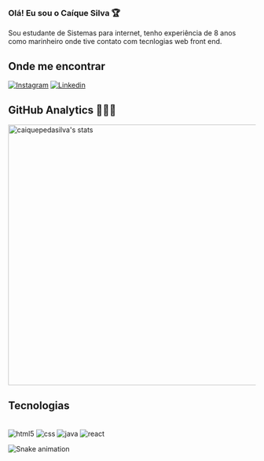 ### Olá! Eu sou o Caíque Silva 🏆

Sou estudante de Sistemas para internet, tenho experiência de 8 anos como marinheiro onde tive contato com tecnlogias web front end.

## Onde me encontrar
[![Instagram](https://img.shields.io/badge/Instagram-E4405F?style=for-the-badge&logo=instagram&logoColor=white)](https://www.instagram.com/caiquepe.dasilva/)
[![Linkedin](https://img.shields.io/badge/LinkedIn-0077B5?style=for-the-badge&logo=linkedin&logoColor=white)](https://www.linkedin.com/in/caiquepedasilva/)

## GitHub Analytics 👨🏾‍💻
<img width="530em" src="https://github-readme-stats.vercel.app/api?username=caiquepedasilva&show_icons=true&theme=radical" alt="caiquepedasilva's stats"/>

## Tecnologias
<div style="display: inline_block"><br/>
  <img align="center"alt="html5" src="https://img.shields.io/badge/HTML5-E34F26?style=for-the-badge&logo=html5&logoColor=white"/>
  <img align="center"alt="css" src="https://img.shields.io/badge/CSS3-1572B6?style=for-the-badge&logo=css3&logoColor=white"/>
  <img align="center"alt="java" src="https://img.shields.io/badge/Java-ED8B00?style=for-the-badge&logo=java&logoColor=white"/>
  <img align="center"alt="react" src="https://img.shields.io/badge/React-20232A?style=for-the-badge&logo=react&logoColor=61DAFB"/>
  
  ![Snake animation](https://github.com/caiquepedasilva/caiquepedasilva/blob/output/github-contribution-grid-snake.svg)
  
</div>
